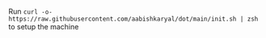 Run `curl -o- https://raw.githubusercontent.com/aabishkaryal/dot/main/init.sh | zsh` to setup the machine
